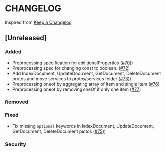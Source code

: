 # CHANGELOG

Inspired from [Keep a Changelog](https://keepachangelog.com/en/1.0.0/)

## [Unreleased]
### Added
- Preprocessing specification for additionalProperties ([#70](https://github.com/opensearch-project/opensearch-protobufs/pull/70)))
- Preprocessing spec for changing const to boolean. ([#72](https://github.com/opensearch-project/opensearch-protobufs/pull/72))
- Add IndexDocument, UpdateDocument, GetDocument, DeleteDocument protos and move services to protos/services folder ([#73](https://github.com/opensearch-project/opensearch-protobufs/pull/73)))
- Preprocessing oneof by aggregating array of item and single item ([#76](https://github.com/opensearch-project/opensearch-protobufs/pull/76))
- Preprocessing oneof by removing oneOf if only one item ([#77](https://github.com/opensearch-project/opensearch-protobufs/pull/77))


### Removed

### Fixed
- Fix missing `optional` keywords in IndexDocument, UpdateDocument, GetDocument, DeleteDocument protos ([#75](https://github.com/opensearch-project/opensearch-protobufs/pull/75)))

### Security

